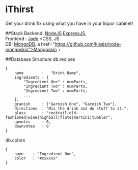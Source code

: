 # iThirst
Get your drink fix using what you have in your liquor cabinet!

##Stack
Backend: <a href="https://nodejs.org/">NodeJS</a> <a href="http://expressjs.com/">ExpressJS</a>, <br />
Frontend : <a href="http://jade-lang.com/">Jade</a> <CSS, JS <br />
DB: <a href="https://www.mongodb.org/">MongoDB</a>, a href="https://github.com/kissjs/node-mongoskin">Mongoskin</a> + <br />

##Database Structure
db.recipes
```
{
	name		:	"Drink Name",
	ingredients : {
		"Ingredient One" : numParts,
		"Ingredient Two" : numParts,
		"Ingredient Two" : numParts,
		...
	},
	granish		: ["Garnish One", "Garnish Two"],
	directions	: "Mix the drink and do stuff to it.",
	glass		: "cocktail|old-fashioned|wine|highball|flute|martini|tumbler",
	upvotes		: 0,
	downvotes	: 0
}
```
db.colors
```
{
	name	: "Ingredient One",
	color	: "#xxxxxx"
}
```

